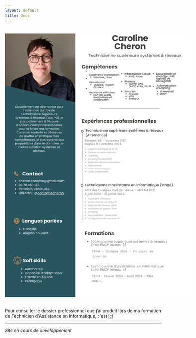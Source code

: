 ```yaml
---
layout: default
title: Docs
---
```



<div style="text-align: center; margin: 2rem 0;">
  <img src="/assets/CV.png"
       alt="CV"
       style="max-width: 600px; height: auto;">
</div>

Pour consulter le dossier professionnel que j'ai produit lors de ma formation de Technicien d'Assistance en Informatique, c'est [ici](https://1drv.ms/b/c/a19b17c100710853/EQwNGA5uvzVHnN6zKxzllMUBPPFyLkUEtNf9Ee_5TAuIhg?e=LFlvbZ)

---

*Site en cours de développement* 